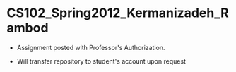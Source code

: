 CS102_Spring2012_Kermanizadeh_Rambod
====================================
+ Assignment posted with Professor's Authorization.

+ Will transfer repository to student's account upon request
